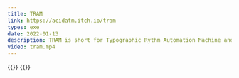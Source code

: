 ```yaml
---
title: TRAM
link: https://acidatm.itch.io/tram
types: exe
date: 2022-01-13
description: TRAM is short for Typographic Rythm Automation Machine and is an esoteric midi sequencer
video: tram.mp4
---
```

{{<img screenshot-1>}}
{{<img screenshot-2>}}
